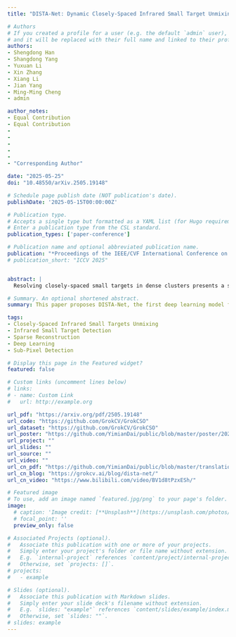 ```yaml
---
title: "DISTA-Net: Dynamic Closely-Spaced Infrared Small Target Unmixing"

# Authors
# If you created a profile for a user (e.g. the default `admin` user), write the username (folder name) here
# and it will be replaced with their full name and linked to their profile.
authors:
- Shengdong Han
- Shangdong Yang
- Yuxuan Li
- Xin Zhang
- Xiang Li
- Jian Yang
- Ming-Ming Cheng
- admin

author_notes:
- Equal Contribution
- Equal Contribution
- 
- 
- 
- 
- 
- "Corresponding Author"

date: "2025-05-25"
doi: "10.48550/arXiv.2505.19148"

# Schedule page publish date (NOT publication's date).
publishDate: '2025-05-15T00:00:00Z'

# Publication type.
# Accepts a single type but formatted as a YAML list (for Hugo requirements).
# Enter a publication type from the CSL standard.
publication_types: ['paper-conference']

# Publication name and optional abbreviated publication name.
publication: "*Proceedings of the IEEE/CVF International Conference on Computer Vision (ICCV)*, pp. 1–10, 2025"
# publication_short: "ICCV 2025"


abstract: |
  Resolving closely-spaced small targets in dense clusters presents a significant challenge in infrared imaging, as the overlapping signals hinder precise determination of their quantity, sub-pixel positions, and radiation intensities. While deep learning has advanced the field of infrared small target detection, its application to closely-spaced infrared small targets has not yet been explored. This gap exists primarily due to the complexity of separating superimposed characteristics and the lack of an open-source infrastructure. In this work, we propose the Dynamic Iterative Shrinkage Thresholding Network (DISTA-Net), which reconceptualizes traditional sparse reconstruction within a dynamic framework. DISTA-Net adaptively generates convolution weights and thresholding parameters to tailor the reconstruction process in real time. To the best of our knowledge, DISTA-Net is the first deep learning model designed specifically for the unmixing of closely-spaced infrared small targets, achieving superior sub-pixel detection accuracy. Moreover, we have established the first open-source ecosystem to foster further research in this field. This ecosystem comprises three key components: (1) CSIST-100K, a publicly available benchmark dataset; (2) CSO-mAP, a custom evaluation metric for sub-pixel detection; and (3) GrokCSO, an open-source toolkit featuring DISTA-Net and other models. Our code and dataset are available at https://github.com/GrokCV/GrokCSO.

# Summary. An optional shortened abstract.
summary: This paper proposes DISTA-Net, the first deep learning model for unmixing closely-spaced infrared small targets, and introduces an open-source ecosystem for this field.

tags:
- Closely-Spaced Infrared Small Targets Unmixing
- Infrared Small Target Detection
- Sparse Reconstruction
- Deep Learning
- Sub-Pixel Detection

# Display this page in the Featured widget?
featured: false

# Custom links (uncomment lines below)
# links:
# - name: Custom Link
#   url: http://example.org

url_pdf: "https://arxiv.org/pdf/2505.19148"
url_code: "https://github.com/GrokCV/GrokCSO"
url_dataset: "https://github.com/GrokCV/GrokCSO"
url_poster: "https://github.com/YimianDai/public/blob/master/poster/2025-ICCV-DISTA-Net-Poster.pdf"
url_project: ""
url_slides: ""
url_source: ""
url_video: ""
url_cn_pdf: "https://github.com/YimianDai/public/blob/master/translation/2025-ICCV-DISTA-Net-CN-Translation.pdf"
url_cn_blog: "https://grokcv.ai/blog/dista-net/"
url_cn_video: "https://www.bilibili.com/video/BV1d8tPzxESh/"

# Featured image
# To use, add an image named `featured.jpg/png` to your page's folder.
image:
  # caption: 'Image credit: [**Unsplash**](https://unsplash.com/photos/pLCdAaMFLTE)'
  # focal_point: ''
  preview_only: false

# Associated Projects (optional).
#   Associate this publication with one or more of your projects.
#   Simply enter your project's folder or file name without extension.
#   E.g. `internal-project` references `content/project/internal-project/index.md`.
#   Otherwise, set `projects: []`.
# projects:
#   - example

# Slides (optional).
#   Associate this publication with Markdown slides.
#   Simply enter your slide deck's filename without extension.
#   E.g. `slides: "example"` references `content/slides/example/index.md`.
#   Otherwise, set `slides: ""`.
# slides: example
---
```



